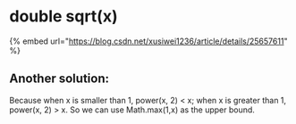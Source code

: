 # double sqrt\(x\)

{% embed url="https://blog.csdn.net/xusiwei1236/article/details/25657611" %}

## Another solution: 

Because when x is smaller than 1, power\(x, 2\) &lt; x; when x is greater than 1, power\(x, 2\) &gt; x. So we can use Math.max\(1,x\) as the upper bound.

